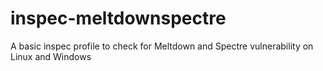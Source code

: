 # inspec-meltdownspectre

A basic inspec profile to check for Meltdown and Spectre vulnerability on Linux
and Windows
